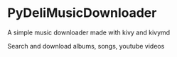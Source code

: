 # PyDeliMusicDownloader
A simple music downloader made with kivy and kivymd

Search and download albums, songs, youtube videos
